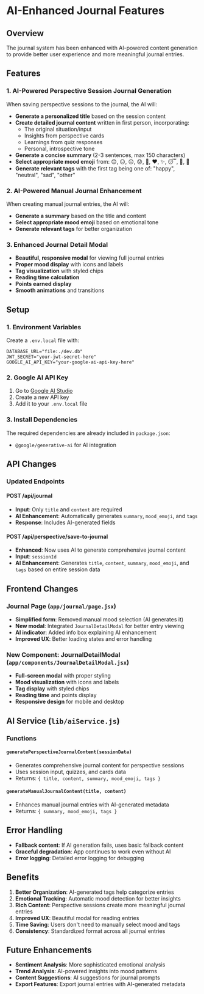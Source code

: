 # AI-Enhanced Journal Features

## Overview
The journal system has been enhanced with AI-powered content generation to provide better user experience and more meaningful journal entries.

## Features

### 1. AI-Powered Perspective Session Journal Generation
When saving perspective sessions to the journal, the AI will:
- **Generate a personalized title** based on the session content
- **Create detailed journal content** written in first person, incorporating:
  - The original situation/input
  - Insights from perspective cards
  - Learnings from quiz responses
  - Personal, introspective tone
- **Generate a concise summary** (2-3 sentences, max 150 characters)
- **Select appropriate mood emoji** from: 😊, 😐, 😔, 😟, 🧠, ❤️, ✨, 😴, 😤, 🤔
- **Generate relevant tags** with the first tag being one of: "happy", "neutral", "sad", "other"

### 2. AI-Powered Manual Journal Enhancement
When creating manual journal entries, the AI will:
- **Generate a summary** based on the title and content
- **Select appropriate mood emoji** based on emotional tone
- **Generate relevant tags** for better organization

### 3. Enhanced Journal Detail Modal
- **Beautiful, responsive modal** for viewing full journal entries
- **Proper mood display** with icons and labels
- **Tag visualization** with styled chips
- **Reading time calculation**
- **Points earned display**
- **Smooth animations** and transitions

## Setup

### 1. Environment Variables
Create a `.env.local` file with:
```env
DATABASE_URL="file:./dev.db"
JWT_SECRET="your-jwt-secret-here"
GOOGLE_AI_API_KEY="your-google-ai-api-key-here"
```

### 2. Google AI API Key
1. Go to [Google AI Studio](https://makersuite.google.com/app/apikey)
2. Create a new API key
3. Add it to your `.env.local` file

### 3. Install Dependencies
The required dependencies are already included in `package.json`:
- `@google/generative-ai` for AI integration

## API Changes

### Updated Endpoints

#### POST /api/journal
- **Input**: Only `title` and `content` are required
- **AI Enhancement**: Automatically generates `summary`, `mood_emoji`, and `tags`
- **Response**: Includes AI-generated fields

#### POST /api/perspective/save-to-journal
- **Enhanced**: Now uses AI to generate comprehensive journal content
- **Input**: `sessionId`
- **AI Enhancement**: Generates `title`, `content`, `summary`, `mood_emoji`, and `tags` based on entire session data

## Frontend Changes

### Journal Page (`app/journal/page.jsx`)
- **Simplified form**: Removed manual mood selection (AI generates it)
- **New modal**: Integrated `JournalDetailModal` for better entry viewing
- **AI indicator**: Added info box explaining AI enhancement
- **Improved UX**: Better loading states and error handling

### New Component: JournalDetailModal (`app/components/JournalDetailModal.jsx`)
- **Full-screen modal** with proper styling
- **Mood visualization** with icons and labels
- **Tag display** with styled chips
- **Reading time** and points display
- **Responsive design** for mobile and desktop

## AI Service (`lib/aiService.js`)

### Functions

#### `generatePerspectiveJournalContent(sessionData)`
- Generates comprehensive journal content for perspective sessions
- Uses session input, quizzes, and cards data
- Returns: `{ title, content, summary, mood_emoji, tags }`

#### `generateManualJournalContent(title, content)`
- Enhances manual journal entries with AI-generated metadata
- Returns: `{ summary, mood_emoji, tags }`

## Error Handling
- **Fallback content**: If AI generation fails, uses basic fallback content
- **Graceful degradation**: App continues to work even without AI
- **Error logging**: Detailed error logging for debugging

## Benefits

1. **Better Organization**: AI-generated tags help categorize entries
2. **Emotional Tracking**: Automatic mood detection for better insights
3. **Rich Content**: Perspective sessions create more meaningful journal entries
4. **Improved UX**: Beautiful modal for reading entries
5. **Time Saving**: Users don't need to manually select mood and tags
6. **Consistency**: Standardized format across all journal entries

## Future Enhancements

- **Sentiment Analysis**: More sophisticated emotional analysis
- **Trend Analysis**: AI-powered insights into mood patterns
- **Content Suggestions**: AI suggestions for journal prompts
- **Export Features**: Export journal entries with AI-generated metadata
